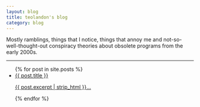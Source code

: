```yaml
---
layout: blog
title: teolandon's blog
category: blog
---
```


Mostly ramblings, things that I notice, things that annoy me and
not-so-well-thought-out conspiracy theories about obsolete programs from the
early 2000s.

<hr>

<div class="blog-div">
  <ul class="blog-list">
    {% for post in site.posts %}
      <li class="blog-entry"><a href="{{ post.url }}"
      style="display:block;color:inherit;">
        <div class="blog-title">{{ post.title }}</div>
        <div class="post-excerpt">
        <p>
          {{ post.excerpt | strip_html }}...
          </p>
        </div>
        </a>
      </li>
    {% endfor %}
  </ul>
</div>
